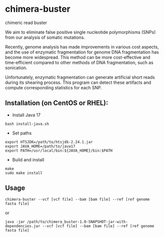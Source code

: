 # chimera-buster
chimeric read buster

We aim to eliminate false positive single nucleotide polymorphisms (SNPs) from our analysis of somatic mutations.

Recently, genome analysis has made improvements in various cost aspects, and the use of 
enzymatic fragmentation for genome DNA fragmentation has become more widespread.
This method can be more cost-effective and time-efficient compared to other methods of DNA fragmentation,
such as sonication.

Unfortunately, enzymatic fragmentation can generate artificial short reads during its shearing process.
This program can detect these artifacts and compute corresponding statistics for each SNP.

## Installation (on CentOS or RHEL):

- Install Java 17

```
bash install-java.sh
```
- Set paths
```
export HTSJDK=/path/to/htsjdk-2.24.1.jar
export JAVA_HOME=/path/to/java17
export PATH=/usr/local/bin:${JAVA_HOME}/bin:$PATH
```
- Build and install
```
make
sudo make install
```

## Usage

```
chimera-buster --vcf [vcf file] --bam [bam file] --ref [ref genome fasta file]
```
or
```
java -jar /path/to/chimera_buster-1.0-SNAPSHOT-jar-with-dependencies.jar --vcf [vcf file] --bam [bam file] --ref [ref genome fasta file]
```

